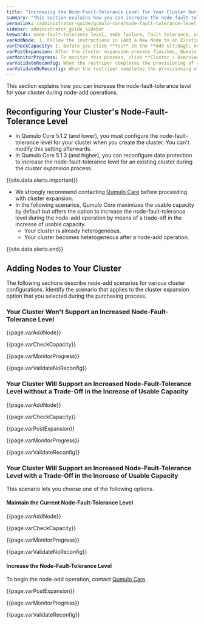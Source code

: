 ```yaml
---
title: "Increasing the Node-Fault-Tolerance Level for Your Cluster During Node-Add Operations"
summary: "This section explains how you can increase the node-fault-tolerance level for your cluster during node-add operations."
permalink: /administrator-guide/qumulo-core/node-fault-tolerance-level.html
sidebar: administrator_guide_sidebar
keywords: node-fault-tolerance level, node failure, fault tolerance, node add, node-add, cluster expansion, expand, reconfiguration
varAddNode: 1. Follow the instructions in [Add a New Node to an Existing Qumulo Cluster](https://care.qumulo.com/hc/en-us/articles/360001070307) on Qumulo Care.
varCheckCapacity: 1. Before you click **Yes** in the **Add &lt;N&gt; nodes to cluster &lt;MyCluster&gt;?** dialog box, check that the projected capacity matches the expected capacity.
varPostExpansion: After the cluster expansion process finishes, Qumulo Core begins data protection reconfiguration automatically.
varMonitorProgress: To monitor this process, click **Cluster > Overview**. On the **Cluster** page, in the protection status section, you can view the rebalance phase status and the estimated time to completion.
varValidateReconfig: When the restriper completes the provisioning of additional usable capacity and data protection reconfiguration, the **Data Protected** section shows the increased node-fault-tolerance level.
varValidateNoReconfig: When the restriper completes the provisioning of additional usable capacity, the **Data Protected** section shows the same node-fault-tolerance level as before node-add.
---
```


This section explains how you can increase the node-fault-tolerance level for your cluster during node-add operations.

## Reconfiguring Your Cluster's Node-Fault-Tolerance Level
* In Qumulo Core 5.1.2 (and lower), you must configure the node-fault-tolerance level for your cluster when you create the cluster. You can't modify this setting afterwards.
* In Qumulo Core 5.1.3 (and higher), you can reconfigure data protection to increase the node-fault-tolerance level for an existing cluster during the _cluster expansion_ process.

{{site.data.alerts.important}}
<ul>
  <li>We strongly recommend contacting <a href="https://care.qumulo.com/hc/en-us/articles/115008409408">Qumulo Care</a> before proceeding with cluster expansion.</li>
  <li>In the following scenarios, Qumulo Core maximizes the usable capacity by default but offers the option to increase the node-fault-tolerance level during the node-add operation by means of a trade-off in the increase of usable capacity.
    <ul>
      <li>Your cluster is already heterogeneous.</li>
      <li>Your cluster becomes heterogeneous after a node-add operation.</li>
    </ul>
  </li>
</ul>
{{site.data.alerts.end}}

## Adding Nodes to Your Cluster
The following sections describe node-add scenarios for various cluster configurations. Identify the scenario that applies to the cluster expansion option that you selected during the purchasing process.

### Your Cluster Won't Support an Increased Node-Fault-Tolerance Level
{{page.varAddNode}}

{{page.varCheckCapacity}}

{{page.varMonitorProgress}}

{{page.varValidateNoReconfig}}

### Your Cluster Will Support an Increased Node-Fault-Tolerance Level without a Trade-Off in the Increase of Usable Capacity
{{page.varAddNode}}

{{page.varCheckCapacity}}

{{page.varPostExpansion}}

{{page.varMonitorProgress}}

{{page.varValidateReconfig}}

### Your Cluster Will Support an Increased Node-Fault-Tolerance Level with a Trade-Off in the Increase of Usable Capacity
This scenario lets you choose one of the following options.

#### Maintain the Current Node-Fault-Tolerance Level
{{page.varAddNode}}

{{page.varCheckCapacity}}

{{page.varMonitorProgress}}

{{page.varValidateNoReconfig}}

#### Increase the Node-Fault-Tolerance Level
To begin the node-add operation, contact <a href="https://care.qumulo.com/hc/en-us/articles/115008409408">Qumulo Care</a>.

{{page.varPostExpansion}}

{{page.varMonitorProgress}}

{{page.varValidateReconfig}}
